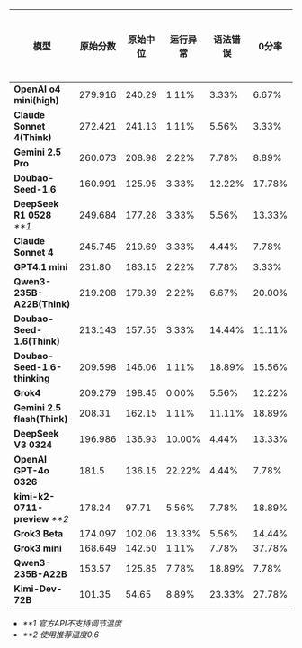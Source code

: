 | **模型**                       | **原始分数** | **原始中位** | **运行异常** | **语法错误** | **0分率** | **总异常** | **极限分数** | **中位分数** | **中位差距** | **平均耗时(秒)** | **平均代码行** | **成本(元)** |
|------------------------------|----------|----------|----------|----------|---------|---------|----------|----------|----------|-------------|-----------|-----------|
| **OpenAI o4 mini(high)**     | 279.916  | 240.29   | 1.11%    | 3.33%    | 6.67%   | 11.11%  | 77.75    | 66.75    | 14.16%   | 106         | 145       | ¥11.81    |
| **Claude Sonnet 4(Think)**   | 272.421  | 241.13   | 1.11%    | 5.56%    | 3.33%   | 10.00%  | 75.67    | 66.98    | 11.49%   | 163         | 149       | ¥34.77    |
| **Gemini 2.5 Pro**           | 260.073  | 208.98   | 2.22%    | 7.78%    | 8.89%   | 18.89%  | 72.24    | 58.05    | 19.65%   | 92          | 186       | ¥25.49    |
| **Doubao-Seed-1.6**          | 160.991  | 125.95   | 3.33%    | 12.22%   | 17.78%  | 33.33%  | 44.72    | 34.99    | 21.77%   | 22          | 182       | ¥0.44     |
| **DeepSeek R1 0528**  _**1_       | 249.684  | 177.28   | 3.33%    | 5.56%    | 13.33%  | 22.22%  | 69.36    | 49.25    | 29.00%   | 629         | 173       | ¥6.35     |
| **Claude Sonnet 4**          | 245.745  | 219.69   | 3.33%    | 4.44%    | 7.78%   | 15.55%  | 68.26    | 61.02    | 10.60%   | 30          | 183       | ¥6.50     |
| **GPT4.1 mini**              | 231.80   | 183.15   | 2.22%    | 7.78%    | 3.33%   | 13.33%  | 64.39    | 50.87    | 20.99%   | 34          | 228       | ¥0.72     |
| **Qwen3-235B-A22B(Think)**   | 219.208  | 179.39   | 2.22%    | 6.67%    | 20.00%  | 28.89%  | 60.89    | 49.83    | 18.17%   | 315         | 164       | ¥8.69     |
| **Doubao-Seed-1.6(Think)**   | 213.143  | 157.55   | 3.33%    | 14.44%   | 11.11%  | 28.88%  | 59.21    | 43.76    | 26.08%   | 310         | 171       | ¥3.62     |
| **Doubao-Seed-1.6-thinking** | 209.598  | 146.06   | 1.11%    | 18.89%   | 15.56%  | 35.56%  | 58.22    | 40.57    | 30.32%   | 446         | 181       | ¥4.28     |
| **Grok4**                    |	209.279	|198.45 	 |0.00%	    |5.56%	   |12.22%	 |17.78%	 |58.13 	  |55.12 	   |5.18%	    |255	        |138	      |¥61.38     |
| **Gemini 2.5 flash(Think)**  | 208.31   | 162.15   | 1.11%    | 11.11%   | 18.89%  | 31.11%  | 57.86    | 45.04    | 22.16%   | 72          | 193       | ¥1.78     |
| **DeepSeek V3 0324**         | 196.986  | 136.93   | 10.00%   | 4.44%    | 13.33%  | 27.77%  | 54.72    | 38.04    | 30.49%   | 139         | 174       | ¥0.86     |
| **OpenAI GPT-4o 0326**       | 181.5    | 136.15   | 22.22%   | 4.44%    | 7.78%   | 34.44%  | 50.42    | 37.82    | 24.99%   | 11          | 141       | ¥4.47     |
| **kimi-k2-0711-preview** _**2_|	178.24 	|97.71 	   |5.56%	    |7.78%	   |18.89%	 |32.23%	 |49.51 	  |27.14 	   |45.18%	  |114	        |161	      |¥0.83      |
| **Grok3 Beta**               | 174.097  | 102.06   | 13.33%   | 5.56%    | 14.44%  | 33.33%  | 48.36    | 28.35    | 41.38%   | 17          | 139       | ¥4.40     |
| **Grok3 mini**               | 168.649  | 142.50   | 1.11%    | 7.78%    | 37.78%  | 46.67%  | 46.85    | 39.58    | 15.50%   | 123         | 115       | ¥1.29     |
| **Qwen3-235B-A22B**          | 153.57   | 125.85   | 7.78%    | 18.89%   | 7.78%   | 34.45%  | 42.66    | 34.96    | 18.05%   | 28          | 180       | ¥0.37     |
| **Kimi-Dev-72B**             | 101.35   | 54.65    | 8.89%    | 23.33%   | 27.78%  | 60.00%  | 28.15    | 15.18    | 46.08%   | 170         | 116       | -         |

* _**1 官方API不支持调节温度_
* _**2 使用推荐温度0.6_
